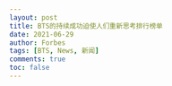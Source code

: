 ```yaml
---
layout: post
title: BTS的持续成功迫使人们重新思考排行榜单
date: 2021-06-29
author: Forbes
tags: [BTS, News, 新闻]
comments: true
toc: false
---
```


